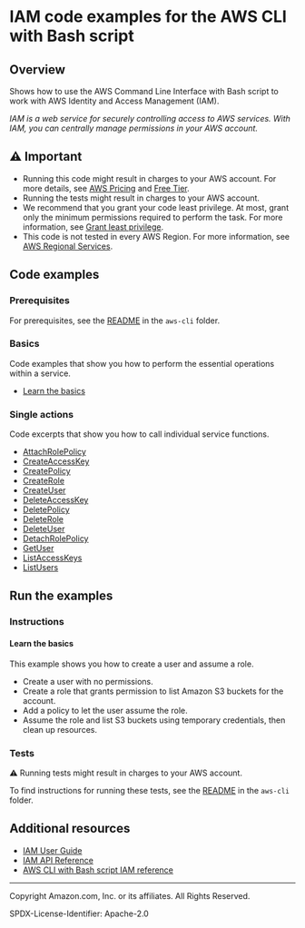 # IAM code examples for the AWS CLI with Bash script

## Overview

Shows how to use the AWS Command Line Interface with Bash script to work with AWS Identity and Access Management (IAM).

<!--custom.overview.start-->
<!--custom.overview.end-->

_IAM is a web service for securely controlling access to AWS services. With IAM, you can centrally manage permissions in your AWS account._

## ⚠ Important

* Running this code might result in charges to your AWS account. For more details, see [AWS Pricing](https://aws.amazon.com/pricing/) and [Free Tier](https://aws.amazon.com/free/).
* Running the tests might result in charges to your AWS account.
* We recommend that you grant your code least privilege. At most, grant only the minimum permissions required to perform the task. For more information, see [Grant least privilege](https://docs.aws.amazon.com/IAM/latest/UserGuide/best-practices.html#grant-least-privilege).
* This code is not tested in every AWS Region. For more information, see [AWS Regional Services](https://aws.amazon.com/about-aws/global-infrastructure/regional-product-services).

<!--custom.important.start-->
<!--custom.important.end-->

## Code examples

### Prerequisites

For prerequisites, see the [README](../../README.md#Prerequisites) in the `aws-cli` folder.


<!--custom.prerequisites.start-->
<!--custom.prerequisites.end-->

### Basics

Code examples that show you how to perform the essential operations within a service.

- [Learn the basics](iam_create_user_assume_role_scenario.sh)


### Single actions

Code excerpts that show you how to call individual service functions.

- [AttachRolePolicy](iam_operations.sh#L496)
- [CreateAccessKey](iam_operations.sh#L192)
- [CreatePolicy](iam_operations.sh#L421)
- [CreateRole](iam_operations.sh#L342)
- [CreateUser](iam_operations.sh#L113)
- [DeleteAccessKey](iam_operations.sh#L787)
- [DeletePolicy](iam_operations.sh#L646)
- [DeleteRole](iam_operations.sh#L716)
- [DeleteUser](iam_operations.sh#L868)
- [DetachRolePolicy](iam_operations.sh#L571)
- [GetUser](iam_operations.sh#L17)
- [ListAccessKeys](iam_operations.sh#L273)
- [ListUsers](iam_operations.sh#L56)


<!--custom.examples.start-->
<!--custom.examples.end-->

## Run the examples

### Instructions


<!--custom.instructions.start-->
<!--custom.instructions.end-->


#### Learn the basics

This example shows you how to create a user and assume a role. 

- Create a user with no permissions.
- Create a role that grants permission to list Amazon S3 buckets for the account.
- Add a policy to let the user assume the role.
- Assume the role and list S3 buckets using temporary credentials, then clean up resources.

<!--custom.basic_prereqs.iam_Scenario_CreateUserAssumeRole.start-->
<!--custom.basic_prereqs.iam_Scenario_CreateUserAssumeRole.end-->


<!--custom.basics.iam_Scenario_CreateUserAssumeRole.start-->
<!--custom.basics.iam_Scenario_CreateUserAssumeRole.end-->


### Tests

⚠ Running tests might result in charges to your AWS account.


To find instructions for running these tests, see the [README](../../README.md#Tests)
in the `aws-cli` folder.



<!--custom.tests.start-->
<!--custom.tests.end-->

## Additional resources

- [IAM User Guide](https://docs.aws.amazon.com/IAM/latest/UserGuide/introduction.html)
- [IAM API Reference](https://docs.aws.amazon.com/IAM/latest/APIReference/welcome.html)
- [AWS CLI with Bash script IAM reference](https://awscli.amazonaws.com/v2/documentation/api/latest/reference/iam/index.html)

<!--custom.resources.start-->
<!--custom.resources.end-->

---

Copyright Amazon.com, Inc. or its affiliates. All Rights Reserved.

SPDX-License-Identifier: Apache-2.0
